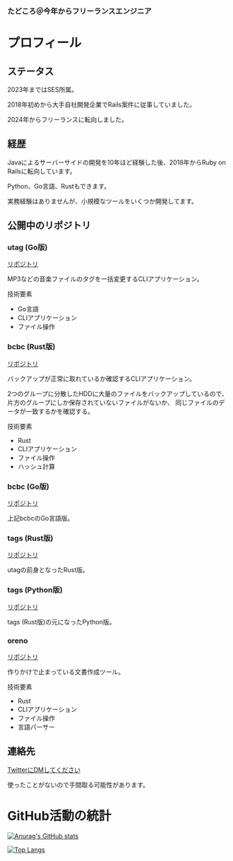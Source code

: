 ### たどころ＠今年からフリーランスエンジニア

# プロフィール

## ステータス

2023年まではSES所属。

2018年初めから大手自社開発企業でRails案件に従事していました。

2024年からフリーランスに転向しました。

## 経歴

Javaによるサーバーサイドの開発を10年ほど経験した後、2018年からRuby on Railsに転向しています。

Python、Go言語、Rustもできます。

実務経験はありませんが、小規模なツールをいくつか開発してます。

## 公開中のリポジトリ

### utag (Go版)

[リポジトリ](https://github.com/solidcopy/utag_go)

MP3などの音楽ファイルのタグを一括変更するCLIアプリケーション。

技術要素

- Go言語
- CLIアプリケーション
- ファイル操作

### bcbc (Rust版)

[リポジトリ](https://github.com/solidcopy/bcbc_rust)

バックアップが正常に取れているか確認するCLIアプリケーション。

2つのグループに分散したHDDに大量のファイルをバックアップしているので、
片方のグループにしか保存されていないファイルがないか、
同じファイルのデータが一致するかを確認する。

技術要素
- Rust
- CLIアプリケーション
- ファイル操作
- ハッシュ計算

### bcbc (Go版)

[リポジトリ](https://github.com/solidcopy/bcbc)

上記bcbcのGo言語版。

### tags (Rust版)

[リポジトリ](https://github.com/solidcopy/rust-tags)

utagの前身となったRust版。

### tags (Python版)

[リポジトリ](https://github.com/solidcopy/tags)

tags (Rust版)の元になったPython版。

### oreno

[リポジトリ](https://github.com/solidcopy/oreno)

作りかけで止まっている文書作成ツール。

技術要素

- Rust
- CLIアプリケーション
- ファイル操作
- 言語パーサー

## 連絡先

[TwitterにDMしてください](https://twitter.com/solidcopy_net)

使ったことがないので手間取る可能性があります。

# GitHub活動の統計

[![Anurag's GitHub stats](https://github-readme-stats.vercel.app/api?username=solidcopy&theme=tokyonight)](https://github.com/anuraghazra/github-readme-stats)

[![Top Langs](https://github-readme-stats.vercel.app/api/top-langs/?username=solidcopy&theme=tokyonight)](https://github.com/anuraghazra/github-readme-stats)

<!--
**solidcopy/solidcopy** is a ✨ _special_ ✨ repository because its `README.md` (this file) appears on your GitHub profile.

Here are some ideas to get you started:

- 🔭 I’m currently working on ...
- 🌱 I’m currently learning ...
- 👯 I’m looking to collaborate on ...
- 🤔 I’m looking for help with ...
- 💬 Ask me about ...
- 📫 How to reach me: ...
- 😄 Pronouns: ...
- ⚡ Fun fact: ...
-->
